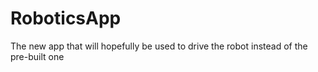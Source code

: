 # RoboticsApp
The new app that will hopefully be used to drive the robot instead of the pre-built one

